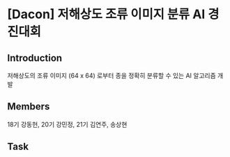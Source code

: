 # [Dacon] 저해상도 조류 이미지 분류 AI 경진대회

## Introduction
저해상도의 조류 이미지 (64 x 64) 로부터 종을 정확히 분류할 수 있는 AI 알고리즘 개발


## Members
18기 강동헌, 20기 강민정, 21기 김연주, 송상현

## Task


